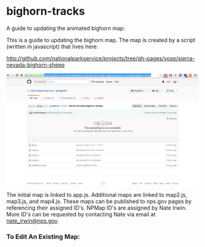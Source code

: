 # bighorn-tracks
A guide to updating the animated bighorn map:

  This is a guide to updating the bighorn map.  The map is created by a script (written in javascript) that lives here:
  
  http://github.com/nationalparkservice/projects/tree/gh-pages/yose/sierra-nevada-bighorn-sheep
  
  ![](screenshots/mapScripts.jpg)
  
  The initial map is linked to app.js. Additional maps are linked to map2.js, map3.js, and map4.js. 
  These maps can be published to nps.gov pages by referencing their assigned ID's. NPMap ID's are assigned by Nate Irwin. More ID's can be requested by contacting Nate via email at nate_irwin@nps.gov.
  
### To Edit An Existing Map: 
